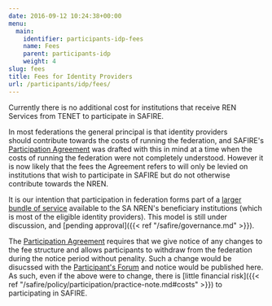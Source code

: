 ```yaml
---
date: 2016-09-12 10:24:38+00:00
menu:
  main:
    identifier: participants-idp-fees
    name: Fees
    parent: participants-idp
    weight: 4
slug: fees
title: Fees for Identity Providers
url: /participants/idp/fees/
---
```


Currently there is no additional cost for institutions that receive REN Services from TENET to participate in SAFIRE.

In most federations the general principal is that identity providers should contribute towards the costs of running
the federation, and SAFIRE's [Participation Agreement](/safire/policy/participation/) was drafted with this in mind at
a time when the costs of running the federation were not completely understood. However it is now likely that the
fees the Agreement refers to will only be levied on institutions that wish to participate in SAFIRE but do not
otherwise contribute towards the NREN.

It is our intention that participation in federation forms part of a [larger bundle of service](https://www.tenet.ac.za/services)
available to the SA NREN's beneficiary institutions (which is most of the eligible identity providers). This model is
still under discussion, and [pending approval]({{< ref "/safire/governance.md" >}}).

The [Participation Agreement](/safire/policy/participation/) requires that we give notice of any changes to the
fee structure and allows participants to withdraw from the federation during the notice period without penality.
Such a change would be disucssed with the [Participant's Forum](/safire/policy/forum/) and notice would be published here.
As such, even if the above were to change, there is [little financial risk]({{< ref "/safire/policy/participation/practice-note.md#costs" >}})
to participating in SAFIRE.